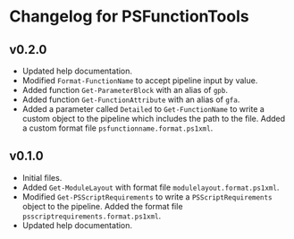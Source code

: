 # Changelog for PSFunctionTools

## v0.2.0

+ Updated help documentation.
+ Modified `Format-FunctionName` to accept pipeline input by value.
+ Added function `Get-ParameterBlock` with an alias of `gpb`.
+ Added function `Get-FunctionAttribute` with an alias of `gfa`.
+ Added a parameter called `Detailed` to `Get-FunctionName` to write a custom object to the pipeline which includes the path to the file. Added a custom format file `psfunctionname.format.ps1xml`.

## v0.1.0

+ Initial files.
+ Added `Get-ModuleLayout` with format file `modulelayout.format.ps1xml`.
+ Modified `Get-PSScriptRequirements` to write a `PSScriptRequirements` object to the pipeline. Added the format file `psscriptrequirements.format.ps1xml`.
+ Updated help documentation.